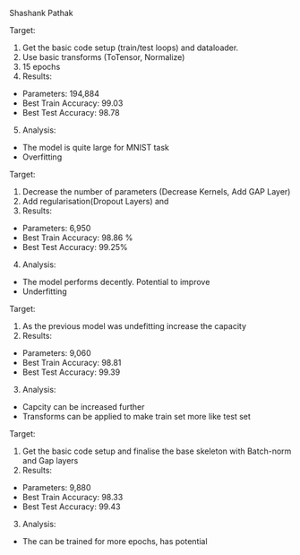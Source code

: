 Shashank Pathak

Target:
1. Get the basic code setup (train/test loops) and dataloader. 
2. Use basic transforms (ToTensor, Normalize)
3. 15 epochs
4. Results:
* Parameters:  194,884
* Best Train Accuracy: 99.03
* Best Test Accuracy: 98.78
5. Analysis:
* The model is quite large for MNIST task 
* Overfitting


Target:
1. Decrease the number of parameters (Decrease Kernels, Add GAP Layer)
2. Add regularisation(Dropout Layers) and 
3. Results:
* Parameters: 6,950
* Best Train Accuracy: 98.86 %
* Best Test Accuracy: 99.25%
4. Analysis:
* The model performs decently. Potential to improve
* Underfitting



Target:
1. As the previous model was undefitting increase the capacity 
2. Results:
* Parameters: 9,060
* Best Train Accuracy: 98.81
* Best Test Accuracy: 99.39
3. Analysis:
* Capcity can be increased further
* Transforms can be applied to make train set more like test set




Target:
1. Get the basic code setup and finalise the base skeleton with Batch-norm and Gap layers
2. Results:
* Parameters: 9,880
* Best Train Accuracy: 98.33
* Best Test Accuracy: 99.43
3. Analysis:
* The can be trained for more epochs, has potential 
